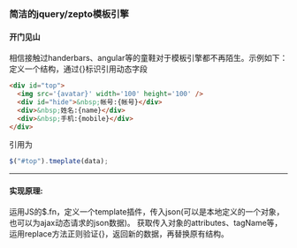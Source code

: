 ### 简洁的jquery/zepto模板引擎

#### 开门见山
相信接触过handerbars、angular等的童鞋对于模板引擎都不再陌生。示例如下：
定义一个结构，通过{}标识引用动态字段
``` html
<div id="top">
  <img src='{avatar}' width='100' height='100' />
  <div id="hide">&nbsp;帐号:{帐号}</div>
  <div>&nbsp;姓名:{name}</div>
  <div>&nbsp;手机:{mobile}</div>
</div>
```

引用为
``` javascript
$("#top").tmeplate(data);
```
--------------------------------------------------------------------------------------------------------------
#### 实现原理:
运用JS的$.fn，定义一个template插件，传入json(可以是本地定义的一个对象，也可以为ajax动态请求的json数据)。
获取传入对象的attributes、tagName等，运用replace方法正则验证{}，返回新的数据，再替换原有结构。
